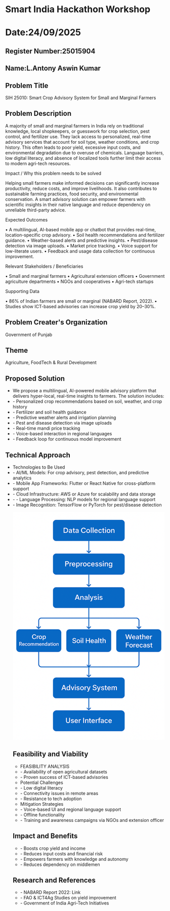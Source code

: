 # Smart India Hackathon Workshop
# Date:24/09/2025
## Register Number:25015904
## Name:L.Antony Aswin Kumar
## Problem Title
SIH 25010: Smart Crop Advisory System for Small and Marginal Farmers
## Problem Description
A majority of small and marginal farmers in India rely on traditional knowledge, local shopkeepers, or guesswork for crop selection, pest control, and fertilizer use. They lack access to personalized, real-time advisory services that account for soil type, weather conditions, and crop history. This often leads to poor yield, excessive input costs, and environmental degradation due to overuse of chemicals. Language barriers, low digital literacy, and absence of localized tools further limit their access to modern agri-tech resources.

Impact / Why this problem needs to be solved

Helping small farmers make informed decisions can significantly increase productivity, reduce costs, and improve livelihoods. It also contributes to sustainable farming practices, food security, and environmental conservation. A smart advisory solution can empower farmers with scientific insights in their native language and reduce dependency on unreliable third-party advice.

Expected Outcomes

• A multilingual, AI-based mobile app or chatbot that provides real-time, location-specific crop advisory.
• Soil health recommendations and fertilizer guidance.
• Weather-based alerts and predictive insights.
• Pest/disease detection via image uploads.
• Market price tracking.
• Voice support for low-literate users.
• Feedback and usage data collection for continuous improvement.

Relevant Stakeholders / Beneficiaries

• Small and marginal farmers
• Agricultural extension officers
• Government agriculture departments
• NGOs and cooperatives
• Agri-tech startups

Supporting Data

• 86% of Indian farmers are small or marginal (NABARD Report, 2022).
• Studies show ICT-based advisories can increase crop yield by 20–30%.

## Problem Creater's Organization
Government of Punjab

## Theme
Agriculture, FoodTech & Rural Development

## Proposed Solution
<ul><li>
We propose a multilingual, AI-powered mobile advisory platform that delivers hyper-local, real-time insights to farmers. The solution includes:
<li>- Personalized crop recommendations based on soil, weather, and crop history</li>
<li>- Fertilizer and soil health guidance</li>
<li>- Predictive weather alerts and irrigation planning</li>
<li>- Pest and disease detection via image uploads</li>
<li>- Real-time mandi price tracking</li>
<li>- Voice-based interaction in regional languages</li>
<li>- Feedback loop for continuous model improvement</li>
</ul>

## Technical Approach
<ul><li>Technologies to Be Used</li>
<li>- AI/ML Models: For crop advisory, pest detection, and predictive analytics</li>
<li>- Mobile App Frameworks: Flutter or React Native for cross-platform support</li>
<li>- Cloud Infrastructure: AWS or Azure for scalability and data storage</li>
<li>- - Language Processing: NLP models for regional language support</li>
<li>- Image Recognition: TensorFlow or PyTorch for pest/disease detection</li>

![Alt text](flowchart.png)


## Feasibility and Viability
<ul><li>FEASIBILITY ANALYSIS</li>
<li>- Availability of open agricultural datasets</li>
<li>- Proven success of ICT-based advisories</li>
<li>Potential Challenges</li>
<li>- Low digital literacy</li>
<li>- Connectivity issues in remote areas</li>
<li>- Resistance to tech adoption</li>
<li>Mitigation Strategies</li>
<li>- Voice-based UI and regional language support</li>
<li>- Offline functionality</li>
<li>- Training and awareness campaigns via NGOs and extension officer</li>
</ul>

## Impact and Benefits
<UL><li>- Boosts crop yield and income</li>
<li>- Reduces input costs and financial risk</li>
<li>- Empowers farmers with knowledge and autonomy</li>
<li>- Reduces dependency on middlemen</li></ul>

## Research and References

<ul><li>- NABARD Report 2022: Link</li>
<li>- FAO & ICT4Ag Studies on yield improvement</li>
<li>- Government of India Agri-Tech Initiatives</li></ul>
